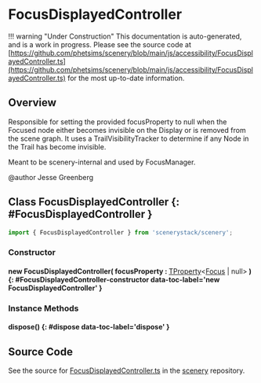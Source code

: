 # FocusDisplayedController

!!! warning "Under Construction"
    This documentation is auto-generated, and is a work in progress. Please see the source code at
    [https://github.com/phetsims/scenery/blob/main/js/accessibility/FocusDisplayedController.ts](https://github.com/phetsims/scenery/blob/main/js/accessibility/FocusDisplayedController.ts) for the most up-to-date information.

## Overview

Responsible for setting the provided focusProperty to null when the Focused node either
becomes invisible on the Display or is removed from the scene graph. It uses a
TrailVisibilityTracker to determine if any Node in the Trail has become invisible.

Meant to be scenery-internal and used by FocusManager.

@author Jesse Greenberg

## Class FocusDisplayedController {: #FocusDisplayedController }


```js
import { FocusDisplayedController } from 'scenerystack/scenery';
```
### Constructor

#### new FocusDisplayedController( focusProperty : <span style="font-weight: 400;">[TProperty](../axon/TProperty.md)&lt;[Focus](../scenery/Focus.md) | <span style="color: hsla(calc(var(--md-hue) + 180deg),80%,40%,1);">null</span>&gt;</span> ) {: #FocusDisplayedController-constructor data-toc-label='new FocusDisplayedController' }

### Instance Methods

#### dispose() {: #dispose data-toc-label='dispose' }



## Source Code

See the source for [FocusDisplayedController.ts](https://github.com/phetsims/scenery/blob/main/js/accessibility/FocusDisplayedController.ts) in the [scenery](https://github.com/phetsims/scenery) repository.
